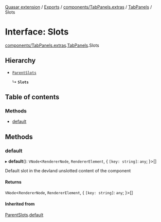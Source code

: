 [Quasar extension](../index.md) / [Exports](../modules.md) / [components/TabPanels.extras](../modules/components_TabPanels_extras.md) / [TabPanels](../modules/components_TabPanels_extras.TabPanels.md) / Slots

# Interface: Slots

[components/TabPanels.extras](../modules/components_TabPanels_extras.md).[TabPanels](../modules/components_TabPanels_extras.TabPanels.md).Slots

## Hierarchy

- [`ParentSlots`](components_TabPanels_extras.TabPanels.ParentSlots.md)

  ↳ **`Slots`**

## Table of contents

### Methods

- [default](components_TabPanels_extras.TabPanels.Slots.md#default)

## Methods

### default

▸ **default**(): `VNode`<`RendererNode`, `RendererElement`, { `[key: string]`: `any`;  }\>[]

Default slot in the devland unslotted content of the component

#### Returns

`VNode`<`RendererNode`, `RendererElement`, { `[key: string]`: `any`;  }\>[]

#### Inherited from

[ParentSlots](components_TabPanels_extras.TabPanels.ParentSlots.md).[default](components_TabPanels_extras.TabPanels.ParentSlots.md#default)
